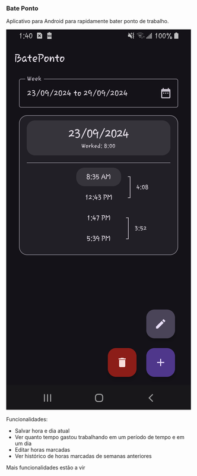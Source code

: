 ### Bate Ponto

Aplicativo para Android para rapidamente bater ponto de trabalho.

![image](images/app_screenshot.png)

Funcionalidades:

- Salvar hora e dia atual
- Ver quanto tempo gastou trabalhando em um período de tempo e em um dia
- Editar horas marcadas
- Ver histórico de horas marcadas de semanas anteriores

Mais funcionalidades estão a vir
